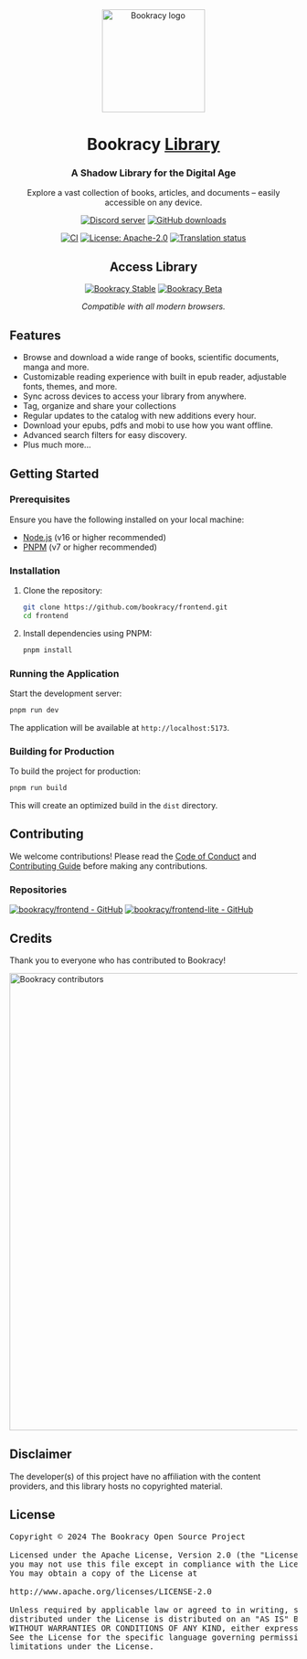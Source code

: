 <div align="center">

<a href="https://bookracy.org">
    <img src="https://lite.bookracy.org/assets/logo.png" alt="Bookracy logo" title="Bookracy logo" width="180"/>
</a>

# Bookracy [Library](https://bookracy.org)

### A Shadow Library for the Digital Age

Explore a vast collection of books, articles, and documents – easily accessible on any device.

[![Discord server](https://img.shields.io/discord/1195734228319617024.svg?label=&labelColor=6A7EC2&color=7389D8&logo=discord&logoColor=FFFFFF)](https://discord.gg/bookracy)
[![GitHub downloads](https://img.shields.io/github/downloads/bookracy/frontend/total?label=downloads&labelColor=27303D&color=0D1117&logo=github&logoColor=FFFFFF&style=flat)](https://github.com/bookracy/frontend/releases)

[![CI](https://img.shields.io/github/actions/workflow/status/bookracy/frontend/build_push.yml?labelColor=27303D)](https://github.com/bookracy/frontend/actions/workflows/build_push.yml)
[![License: Apache-2.0](https://img.shields.io/github/license/bookracy/frontend?labelColor=27303D&color=0877d2)](/LICENSE)
[![Translation status](https://img.shields.io/weblate/progress/bookracy?labelColor=27303D&color=946300)](https://hosted.weblate.org/engage/bookracy/)

## Access Library

[![Bookracy Stable](https://img.shields.io/github/release/bookracy/frontend.svg?maxAge=3600&label=Stable&labelColor=06599d&color=043b69)](https://github.com/bookracy/frontend/releases)
[![Bookracy Beta](https://img.shields.io/github/v/release/bookracy/frontend-lite.svg?maxAge=3600&label=Beta&labelColor=2c2c47&color=1c1c39)](https://github.com/bookracy/frontend-lite/releases)

_Compatible with all modern browsers._

</div>

## Features

- Browse and download a wide range of books, scientific documents, manga and more.
- Customizable reading experience with built in epub reader, adjustable fonts, themes, and more.
- Sync across devices to access your library from anywhere.
- Tag, organize and share your collections
- Regular updates to the catalog with new additions every hour.
- Download your epubs, pdfs and mobi to use how you want offline.
- Advanced search filters for easy discovery.
- Plus much more...

## Getting Started

### Prerequisites

Ensure you have the following installed on your local machine:

- [Node.js](https://nodejs.org/) (v16 or higher recommended)
- [PNPM](https://pnpm.io/) (v7 or higher recommended)

### Installation

1. Clone the repository:

   ```sh
   git clone https://github.com/bookracy/frontend.git
   cd frontend
   ```

2. Install dependencies using PNPM:

   ```sh
   pnpm install
   ```

### Running the Application

Start the development server:

```sh
pnpm run dev
```

The application will be available at `http://localhost:5173`.

### Building for Production

To build the project for production:

```sh
pnpm run build
```

This will create an optimized build in the `dist` directory.

## Contributing

We welcome contributions! Please read the [Code of Conduct](./CODE_OF_CONDUCT.md) and [Contributing Guide](./CONTRIBUTING.md) before making any contributions.

### Repositories

[![bookracy/frontend - GitHub](https://github-readme-stats.vercel.app/api/pin/?username=bookracy&repo=frontend&bg_color=161B22&text_color=c9d1d9&title_color=0877d2&icon_color=0877d2&border_radius=8&hide_border=true&description_lines_count=2)](https://github.com/bookracy/frontend/)
[![bookracy/frontend-lite - GitHub](https://github-readme-stats.vercel.app/api/pin/?username=bookracy&repo=frontend-lite&bg_color=161B22&text_color=c9d1d9&title_color=0877d2&icon_color=0877d2&border_radius=8&hide_border=true&description_lines_count=2)](https://github.com/bookracy/frontend-lite/)

## Credits

Thank you to everyone who has contributed to Bookracy!

<a href="https://github.com/bookracy/frontend/graphs/contributors">
    <img src="https://contrib.rocks/image?repo=bookracy/frontend" alt="Bookracy contributors" title="Bookracy contributors" width="800"/>
</a>

## Disclaimer

The developer(s) of this project have no affiliation with the content providers, and this library hosts no copyrighted material.

## License

<pre>
Copyright © 2024 The Bookracy Open Source Project

Licensed under the Apache License, Version 2.0 (the "License");
you may not use this file except in compliance with the License.
You may obtain a copy of the License at

http://www.apache.org/licenses/LICENSE-2.0

Unless required by applicable law or agreed to in writing, software
distributed under the License is distributed on an "AS IS" BASIS,
WITHOUT WARRANTIES OR CONDITIONS OF ANY KIND, either express or implied.
See the License for the specific language governing permissions and
limitations under the License.
</pre>

</div>
